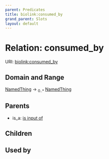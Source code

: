 ```yaml
---
parent: Predicates
title: biolink:consumed_by
grand_parent: Slots
layout: default
---
```


# Relation: consumed_by




URI: [biolink:consumed_by](https://w3id.org/biolink/consumed_by)

## Domain and Range

[NamedThing](NamedThing.md) ->  <sub>0..\*</sub> [NamedThing](NamedThing.md)

## Parents

 *  is_a: [is input of](is_input_of.md)

## Children


## Used by

